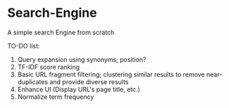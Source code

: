 # Search-Engine
A simple search Engine from scratch

TO-DO list:
1. Query expansion using synonyms; position?
2. TF-IDF score ranking
3. Basic URL fragment filtering; clustering similar results to remove near-duplicates and provide diverse results
4. Enhance UI (Display URL's page title, etc.)
5. Normalize term frequency
